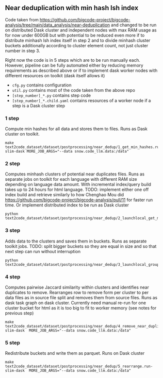 ## Near deduplication with min hash lsh index
Code taken from https://github.com/bigcode-project/bigcode-analysis/tree/main/data_analysis/near-deduplication and changed to be run on distributed Dask cluster and independent nodes with max RAM usage as for now under 600GB but with potential to be reduced even more if to distribute minhash lsh index itself in step 2 and to divide minhash cluster buckets additionally according to cluster element count, not just cluster number in step 3.

Right now the code is in 5 steps which are to be run manually each. However, pipeline can be fully automated either by reducing memory requirements as described above or if to implement dask worker nodes with different resources on toolkit (dask itself allows it)

- `cfg.py` contains configuration
- `util.py` contains most of the code taken from the above repo
- `[step_number]_*.py` contains step code
- `[step_number]_*.child.yaml` contains resources of a worker node if a step is a Dask cluster step

 ### 1 step
Compute min hashes for all data and stores them to files. Runs as Dask cluster on toolkit. 
```
make text2code_dataset/dataset/postprocessing/near_dedup/1_get_min_hashes.run-slim-dask MORE_JOB_ARGS="--data snow.code_llm.data:/data"
```

### 2 step
Computes minhash clusters of potential near duplicates files. Runs as separate jobs on toolkit for each language with different RAM size depending on language data amount. With incremental index/query build takes up to 24 hours for html language.
TODO: implement either one off index build and retrieve similarly to how Chenghao Mou did https://github.com/bigcode-project/bigcode-analysis/pull/11 for faster run time. Or implement distributed index to be run as Dask cluster
```
python text2code_dataset/dataset/postprocessing/near_dedup/2_launchlocal_get_min_hash_clusters.py
```

### 3 step
Adds data to the clusters and saves them in buckets. Runs as separate toolkit jobs. TODO: split bigger buckets so they are equal in size and so that next step can run without interruption
```
python text2code_dataset/dataset/postprocessing/near_dedup/3_launchlocal_group_duplicate_cluster_data.py
```
 
### 4 step
Computes pairwise Jaccard similarity within clusters and identifies near duplicates to remove. Rearranges row to remove form per cluster to per data files as in source file split and removes them from source files. Runs as dask task graph on dask cluster. Currently need manual re-run for one cluster bucket for html as it is too big to fit to worker memory (see notes for previous step)
```
make text2code_dataset/dataset/postprocessing/near_dedup/4_remove_near_duplicates_by_clusters.run-slim-dask  MORE_JOB_ARGS="--data snow.code_llm.data:/data"
```

### 5 step
Redistribute buckets and write them as parquet. Runs on Dask cluster
```
make text2code_dataset/dataset/postprocessing/near_dedup/5_rearrange.run-slim-dask  MORE_JOB_ARGS="--data snow.code_llm.data:/data"

```